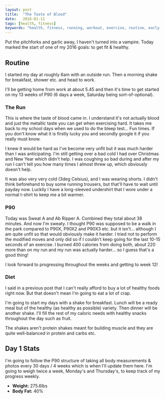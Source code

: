 ```yaml
---
layout: post
title:  "The Taste of Blood"
date:   2016-01-11
tags: [health, fitness]
keywords: "health, fitness, running, workout, exercise, routine, early morning, diet, food, weight, body fat"
---
```


Put the pitchforks and garlic away, I haven't turned into a vampire. Today marked the start of one of my 2016 goals: to get fit & healthy.

## Routine
I started my day at roughly 6am with an outside run. Then a morning shake for breakfast, shower etc. and head to work.

I'll be getting home from work at about 5.45 and then it's time to get started on my 13 weeks of P90 (6 days a week, Saturday being sort-of-optional).

### The Run
This is where the taste of blood came in. I understand it's not actually blood and just the metallic taste you can get when exercising hard. It takes me back to my school days when we used to do the bleep test... Fun times. If you don't know what it is firstly lucky you and secondly google it if you really must know.

I knew it would be hard as I've become very unfit but it was much harder than I was anticipating. I'm still getting over a bad cold I had over Christmas and New Year which didn't help. I was coughing so bad during and after my run I can't tell you how many times I almost threw up, which obviously doesn't help.

It was also very very cold (3deg Celsius), and I was wearing shorts. I didn't think beforehand to buy some running trousers, but that'll have to wait until payday now. Luckily I have a long-sleeved undershirt that I wore under a normal t-shirt to keep me a bit warmer.

### P90
Today was Sweat A and Ab Ripper A. Combined they total about 38 minutes. And now I'm sweaty. I thought P90 was supposed to be a walk in the park compared to P90X, P90X2 and P90X3 etc. but it isn't... although I am quite unfit so that would obviously make it harder. I tried not to perform the modified moves and only did so if I couldn't keep going for the last 10-15 seconds of an exercise. I burned 400 calories from doing both, about 220 more than on my run and my run was actually harder... so I guess that's a good thing!

I look forward to progressing throughout the weeks and getting to week 12!

### Diet
I said in a previous post that I can't really afford to buy a lot of healthy foods right now. But that doesn't mean I'm going to eat a lot of crap.

I'm going to start my days with a shake for breakfast. Lunch will be a ready meal but of the healthy (as healthy as possible) variety. Then dinner will be another shake. I'll fill the rest of my caloric needs with healthy snacks throughout the day such as fruit.

The shakes aren't protein shakes meant for building muscle and they are quite well-balanced in protein and carbs etc.

## Day 1 Stats
I'm going to follow the P90 structure of taking all body measurements & photos every 30 days / 4 weeks which is when I'll update them here. I'm going to weigh twice a week, Monday's and Thursday's, to keep track of my progress weekly.

* **Weight:** 275.6lbs
* **Body Fat:** 40%
